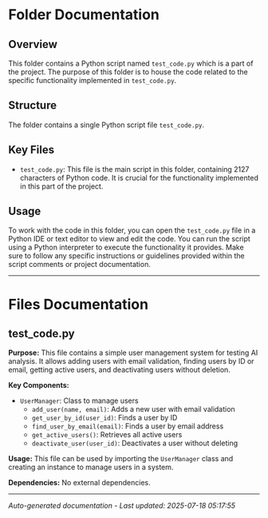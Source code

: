 # Folder Documentation

## Overview
This folder contains a Python script named `test_code.py` which is a part of the project. The purpose of this folder is to house the code related to the specific functionality implemented in `test_code.py`.

## Structure
The folder contains a single Python script file `test_code.py`.

## Key Files
- `test_code.py`: This file is the main script in this folder, containing 2127 characters of Python code. It is crucial for the functionality implemented in this part of the project.

## Usage
To work with the code in this folder, you can open the `test_code.py` file in a Python IDE or text editor to view and edit the code. You can run the script using a Python interpreter to execute the functionality it provides. Make sure to follow any specific instructions or guidelines provided within the script comments or project documentation.

---

# Files Documentation

## test_code.py

**Purpose:** This file contains a simple user management system for testing AI analysis. It allows adding users with email validation, finding users by ID or email, getting active users, and deactivating users without deletion.

**Key Components:**
- `UserManager`: Class to manage users
  - `add_user(name, email)`: Adds a new user with email validation
  - `get_user_by_id(user_id)`: Finds a user by ID
  - `find_user_by_email(email)`: Finds a user by email address
  - `get_active_users()`: Retrieves all active users
  - `deactivate_user(user_id)`: Deactivates a user without deleting

**Usage:** This file can be used by importing the `UserManager` class and creating an instance to manage users in a system.

**Dependencies:** No external dependencies.

---
*Auto-generated documentation - Last updated: 2025-07-18 05:17:55*
